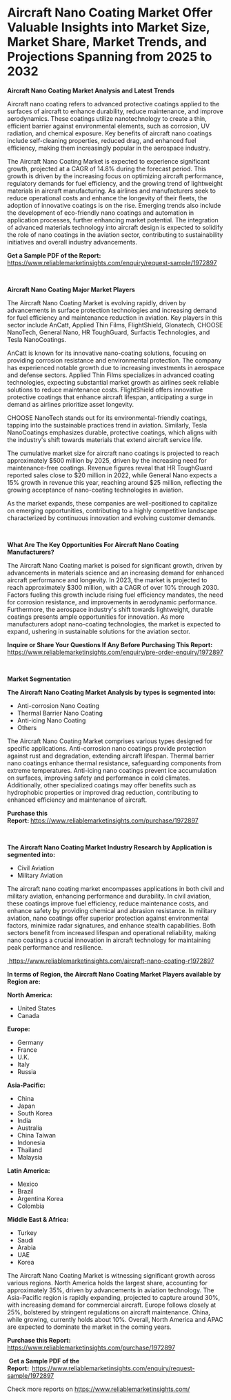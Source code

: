 <p><h1>Aircraft Nano Coating Market Offer Valuable Insights into Market Size, Market Share, Market Trends, and Projections Spanning from 2025 to 2032</h1></p><p><strong>Aircraft Nano Coating Market Analysis and Latest Trends</strong></p>
<p><p>Aircraft nano coating refers to advanced protective coatings applied to the surfaces of aircraft to enhance durability, reduce maintenance, and improve aerodynamics. These coatings utilize nanotechnology to create a thin, efficient barrier against environmental elements, such as corrosion, UV radiation, and chemical exposure. Key benefits of aircraft nano coatings include self-cleaning properties, reduced drag, and enhanced fuel efficiency, making them increasingly popular in the aerospace industry.</p><p>The Aircraft Nano Coating Market is expected to experience significant growth, projected at a CAGR of 14.8% during the forecast period. This growth is driven by the increasing focus on optimizing aircraft performance, regulatory demands for fuel efficiency, and the growing trend of lightweight materials in aircraft manufacturing. As airlines and manufacturers seek to reduce operational costs and enhance the longevity of their fleets, the adoption of innovative coatings is on the rise. Emerging trends also include the development of eco-friendly nano coatings and automation in application processes, further enhancing market potential. The integration of advanced materials technology into aircraft design is expected to solidify the role of nano coatings in the aviation sector, contributing to sustainability initiatives and overall industry advancements.</p></p>
<p><strong>Get a Sample PDF of the Report:&nbsp;</strong> <a href="https://www.reliablemarketinsights.com/enquiry/request-sample/1972897?utm_campaign=2182&utm_medium=2&utm_source=Github&utm_content=ia&utm_term=04022025&utm_id=aircraft-nano-coating">https://www.reliablemarketinsights.com/enquiry/request-sample/1972897</a></p>
<p>&nbsp;</p>
<p><strong>Aircraft Nano Coating Major Market Players</strong></p>
<p><p>The Aircraft Nano Coating Market is evolving rapidly, driven by advancements in surface protection technologies and increasing demand for fuel efficiency and maintenance reduction in aviation. Key players in this sector include AnCatt, Applied Thin Films, FlightShield, Glonatech, CHOOSE NanoTech, General Nano, HR ToughGuard, Surfactis Technologies, and Tesla NanoCoatings.</p><p>AnCatt is known for its innovative nano-coating solutions, focusing on providing corrosion resistance and environmental protection. The company has experienced notable growth due to increasing investments in aerospace and defense sectors. Applied Thin Films specializes in advanced coating technologies, expecting substantial market growth as airlines seek reliable solutions to reduce maintenance costs. FlightShield offers innovative protective coatings that enhance aircraft lifespan, anticipating a surge in demand as airlines prioritize asset longevity.</p><p>CHOOSE NanoTech stands out for its environmental-friendly coatings, tapping into the sustainable practices trend in aviation. Similarly, Tesla NanoCoatings emphasizes durable, protective coatings, which aligns with the industry's shift towards materials that extend aircraft service life.</p><p>The cumulative market size for aircraft nano coatings is projected to reach approximately $500 million by 2025, driven by the increasing need for maintenance-free coatings. Revenue figures reveal that HR ToughGuard reported sales close to $20 million in 2022, while General Nano expects a 15% growth in revenue this year, reaching around $25 million, reflecting the growing acceptance of nano-coating technologies in aviation.</p><p>As the market expands, these companies are well-positioned to capitalize on emerging opportunities, contributing to a highly competitive landscape characterized by continuous innovation and evolving customer demands.</p></p>
<p>&nbsp;</p>
<p><strong>What Are The Key Opportunities For Aircraft Nano Coating Manufacturers?</strong></p>
<p><p>The Aircraft Nano Coating market is poised for significant growth, driven by advancements in materials science and an increasing demand for enhanced aircraft performance and longevity. In 2023, the market is projected to reach approximately $300 million, with a CAGR of over 10% through 2030. Factors fueling this growth include rising fuel efficiency mandates, the need for corrosion resistance, and improvements in aerodynamic performance. Furthermore, the aerospace industry's shift towards lightweight, durable coatings presents ample opportunities for innovation. As more manufacturers adopt nano-coating technologies, the market is expected to expand, ushering in sustainable solutions for the aviation sector.</p></p>
<p><strong>Inquire or Share Your Questions If Any Before Purchasing This Report:</strong> <a href="https://www.reliablemarketinsights.com/enquiry/pre-order-enquiry/1972897?utm_campaign=2182&utm_medium=2&utm_source=Github&utm_content=ia&utm_term=04022025&utm_id=aircraft-nano-coating">https://www.reliablemarketinsights.com/enquiry/pre-order-enquiry/1972897</a></p>
<p>&nbsp;</p>
<p><strong>Market Segmentation</strong></p>
<p><strong>The Aircraft Nano Coating Market Analysis by types is segmented into:</strong></p>
<p><ul><li>Anti-corrosion Nano Coating</li><li>Thermal Barrier Nano Coating</li><li>Anti-icing Nano Coating</li><li>Others</li></ul></p>
<p><p>The Aircraft Nano Coating Market comprises various types designed for specific applications. Anti-corrosion nano coatings provide protection against rust and degradation, extending aircraft lifespan. Thermal barrier nano coatings enhance thermal resistance, safeguarding components from extreme temperatures. Anti-icing nano coatings prevent ice accumulation on surfaces, improving safety and performance in cold climates. Additionally, other specialized coatings may offer benefits such as hydrophobic properties or improved drag reduction, contributing to enhanced efficiency and maintenance of aircraft.</p></p>
<p><strong>Purchase this Report:&nbsp;</strong><a href="https://www.reliablemarketinsights.com/purchase/1972897?utm_campaign=2182&utm_medium=2&utm_source=Github&utm_content=ia&utm_term=04022025&utm_id=aircraft-nano-coating">https://www.reliablemarketinsights.com/purchase/1972897</a></p>
<p>&nbsp;</p>
<p><strong>The Aircraft Nano Coating Market Industry Research by Application is segmented into:</strong></p>
<p><ul><li>Civil Aviation</li><li>Military Aviation</li></ul></p>
<p><p>The aircraft nano coating market encompasses applications in both civil and military aviation, enhancing performance and durability. In civil aviation, these coatings improve fuel efficiency, reduce maintenance costs, and enhance safety by providing chemical and abrasion resistance. In military aviation, nano coatings offer superior protection against environmental factors, minimize radar signatures, and enhance stealth capabilities. Both sectors benefit from increased lifespan and operational reliability, making nano coatings a crucial innovation in aircraft technology for maintaining peak performance and resilience.</p></p>
<p><a href="https://www.reliablemarketinsights.com/aircraft-nano-coating-r1972897?utm_campaign=2182&utm_medium=2&utm_source=Github&utm_content=ia&utm_term=04022025&utm_id=aircraft-nano-coating">&nbsp;https://www.reliablemarketinsights.com/aircraft-nano-coating-r1972897</a></p>
<p><strong>In terms of Region, the Aircraft Nano Coating Market Players available by Region are:</strong></p>
<p>
    <p> <strong> North America: </strong>
        <ul>
            <li>United States</li>
            <li>Canada</li>
        </ul>
        </p> 
    <p> <strong> Europe: </strong>
        <ul>
            <li>Germany</li>
            <li>France</li>
            <li>U.K.</li>
            <li>Italy</li>
            <li>Russia</li>
        </ul>
        </p> 
    <p> <strong> Asia-Pacific: </strong>
        <ul>
            <li>China</li>
            <li>Japan</li>
            <li>South Korea</li>
            <li>India</li>
            <li>Australia</li>
            <li>China Taiwan</li>
            <li>Indonesia</li>
            <li>Thailand</li>
            <li>Malaysia</li>
        </ul>
        </p> 
    <p> <strong> Latin America: </strong>
        <ul>
            <li>Mexico</li>
            <li>Brazil</li>
            <li>Argentina Korea</li>
            <li>Colombia</li>
        </ul>
        </p> 
    <p> <strong> Middle East & Africa: </strong>
        <ul>
            <li>Turkey</li>
            <li>Saudi</li>
            <li>Arabia</li>
            <li>UAE</li>
            <li>Korea</li>
        </ul>
    </p>
    </p>
<p><p>The Aircraft Nano Coating Market is witnessing significant growth across various regions. North America holds the largest share, accounting for approximately 35%, driven by advancements in aviation technology. The Asia-Pacific region is rapidly expanding, projected to capture around 30%, with increasing demand for commercial aircraft. Europe follows closely at 25%, bolstered by stringent regulations on aircraft maintenance. China, while growing, currently holds about 10%. Overall, North America and APAC are expected to dominate the market in the coming years.</p></p>
<p><strong>Purchase this Report: </strong><a href="https://www.reliablemarketinsights.com/purchase/1972897?utm_campaign=2182&utm_medium=2&utm_source=Github&utm_content=ia&utm_term=04022025&utm_id=aircraft-nano-coating">https://www.reliablemarketinsights.com/purchase/1972897</a></p>
<p>&nbsp;<strong>Get a Sample PDF of the Report:&nbsp;&nbsp;</strong><a href="https://www.reliablemarketinsights.com/enquiry/request-sample/1972897?utm_campaign=2182&utm_medium=2&utm_source=Github&utm_content=ia&utm_term=04022025&utm_id=aircraft-nano-coating">https://www.reliablemarketinsights.com/enquiry/request-sample/1972897</a></p>
<p><strong></strong></p>
<p>Check more reports on <a href="https://www.reliablemarketinsights.com/?utm_campaign=2182&utm_medium=2&utm_source=Github&utm_content=ia&utm_term=04022025&utm_id=aircraft-nano-coating">https://www.reliablemarketinsights.com/</a></p>